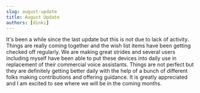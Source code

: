 ```yaml
---
slug: august-update
title: August Update
authors: [dinki]
---
```


It's been a while since the last update but this is not due to lack of activity.  Things are really coming together and the wish list items have been getting checked off regularly.  We are making great strides and several users including myself have been able to put these devices into daily use in replacement of their commercial voice assistants.  Things are not perfect but they are definitely getting better daily with the help of a bunch of different folks making contributions and offering guidance.  It is greatly appreciated and I am excited to see where we will be in the coming months.
